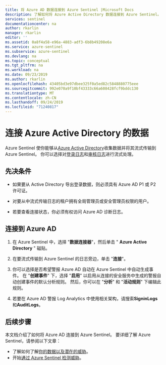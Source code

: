 ```yaml
---
title: 将 Azure AD 数据连接到 Azure Sentinel |Microsoft Docs
description: 了解如何将 Azure Active Directory 数据连接到 Azure Sentinel。
services: sentinel
documentationcenter: na
author: rkarlin
manager: rkarlin
editor: ''
ms.assetid: 0a8f4a58-e96a-4883-adf3-6b8b49208e6a
ms.service: azure-sentinel
ms.subservice: azure-sentinel
ms.devlang: na
ms.topic: conceptual
ms.tgt_pltfrm: na
ms.workload: na
ms.date: 09/23/2019
ms.author: rkarlin
ms.openlocfilehash: 43405bd3e97dbee325f0a5ed82c5848880775eee
ms.sourcegitcommit: 992e070a9f10bf43333c66a608428fcf9bddc130
ms.translationtype: MT
ms.contentlocale: zh-CN
ms.lasthandoff: 09/24/2019
ms.locfileid: "71240817"
---
```

# <a name="connect-data-from-azure-active-directory"></a>连接 Azure Active Directory 的数据



Azure Sentinel 使你能够从[Azure Active Directory](../active-directory/fundamentals/active-directory-whatis.md)收集数据并将其流式传输到 Azure Sentinel。 你可以选择对[登录日志](../active-directory/reports-monitoring/concept-sign-ins.md)和[审核日志](../active-directory/reports-monitoring/concept-audit-logs.md)进行流式处理。

## <a name="prerequisites"></a>先决条件

- 如果要从 Active Directory 导出登录数据，则必须具有 Azure AD P1 或 P2 许可证。

- 对要从中流式传输日志的租户拥有全局管理员或安全管理员权限的用户。

- 若要查看连接状态，你必须有权访问 Azure AD 诊断日志。 


## <a name="connect-to-azure-ad"></a>连接到 Azure AD

1. 在 Azure Sentinel 中，选择 "**数据连接器**"，然后单击 " **Azure Active Directory** " 磁贴。

1. 在要流式传输到 Azure Sentinel 的日志旁边，单击 "**连接**"。

1. 你可以选择是否希望警报 Azure AD 自动在 Azure Sentinel 中自动生成事件。 在 "**创建事件**" 下，选择 "**启用**" 以启用从连接的安全服务中生成的警报自动创建事件的默认分析规则。 然后，你可以在 "**分析**" 和 "**活动规则**" 下编辑此规则。

1. 若要在 Azure AD 警报 Log Analytics 中使用相关架构，请搜索**SigninLogs**和**AuditLogs**。




## <a name="next-steps"></a>后续步骤
本文档介绍了如何将 Azure AD 连接到 Azure Sentinel。 要详细了解 Azure Sentinel，请参阅以下文章：
- 了解如何了解[你的数据以及潜在的威胁](quickstart-get-visibility.md)。
- 开始[通过 Azure Sentinel 检测威胁](tutorial-detect-threats-built-in.md)。
